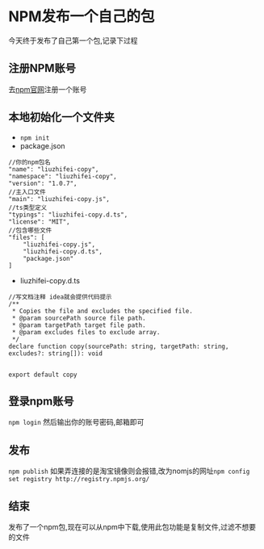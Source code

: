 # NPM发布一个自己的包

今天终于发布了自己第一个包,记录下过程

## 注册NPM账号
去[npm官网](https://www.npmjs.com/)注册一个账号

## 本地初始化一个文件夹
* `npm init` 
* package.json
```
//你的npm包名
"name": "liuzhifei-copy",
"namespace": "liuzhifei-copy",
"version": "1.0.7",
//主入口文件
"main": "liuzhifei-copy.js",
//ts类型定义
"typings": "liuzhifei-copy.d.ts",
"license": "MIT",
//包含哪些文件
"files": [
    "liuzhifei-copy.js",
    "liuzhifei-copy.d.ts",
    "package.json"
]
```
* liuzhifei-copy.d.ts
```
//写文档注释 idea就会提供代码提示
/**
 * Copies the file and excludes the specified file.
 * @param sourcePath source file path.
 * @param targetPath target file path.
 * @param excludes files to exclude array.
 */
declare function copy(sourcePath: string, targetPath: string, excludes?: string[]): void


export default copy
```

## 登录npm账号
`npm login` 然后输出你的账号密码,邮箱即可

## 发布
`npm publish` 如果弄连接的是淘宝镜像则会报错,改为nomjs的网址`npm config set registry http://registry.npmjs.org/` 

## 结束
发布了一个npm包,现在可以从npm中下载,使用此包功能是复制文件,过滤不想要的文件